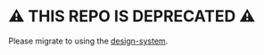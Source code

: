 # :warning: THIS REPO IS DEPRECATED :warning:

Please migrate to using the [design-system](https://github.com/cfpb/design-system).
